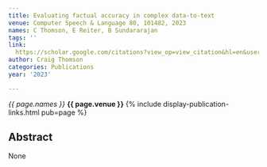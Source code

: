 ```yaml
---
title: Evaluating factual accuracy in complex data-to-text
venue: Computer Speech & Language 80, 101482, 2023
names: C Thomson, E Reiter, B Sundararajan
tags: ''
link: 
  https://scholar.google.com/citations?view_op=view_citation&hl=en&user=X8y3FZYAAAAJ&pagesize=100&sortby=pubdate&citation_for_view=X8y3FZYAAAAJ:roLk4NBRz8UC
author: Craig Thomson
categories: Publications
year: '2023'

---
```


*{{ page.names }}*
**{{ page.venue }}**
{% include display-publication-links.html pub=page %}
## Abstract

None
